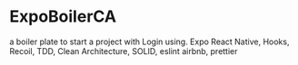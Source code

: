 # ExpoBoilerCA 
a boiler plate to start a project with Login using.
Expo React Native, Hooks, Recoil, TDD, Clean Architecture, SOLID, eslint airbnb, prettier
